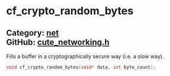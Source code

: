 # cf_crypto_random_bytes

Category: [net](https://github.com/RandyGaul/cute_framework/blob/master/docs/api_reference?id=net)  
GitHub: [cute_networking.h](https://github.com/RandyGaul/cute_framework/blob/master/include/cute_networking.h)  
---

Fills a buffer in a cryptographically secure way (i.e. a slow way).

```cpp
void cf_crypto_random_bytes(void* data, int byte_count);
```


